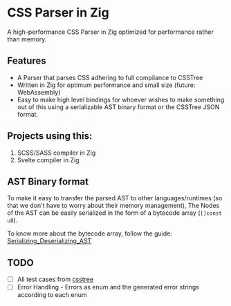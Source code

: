 # CSS Parser in Zig

A high-performance CSS Parser in Zig optimized for performance rather than memory.

## Features

- A Parser that parses CSS adhering to full compilance to CSSTree
- Written in Zig for optimum performance and small size (future: WebAssembly)
- Easy to make high level bindings for whoever wishes to make something out of this using a
    serializable AST binary format or the CSSTree JSON format.

## Projects using this:

1. SCSS/SASS compiler in Zig
2. Svelte compiler in Zig

## AST Binary format

To make it easy to transfer the parsed AST to other languages/runtimes (so that we don't have
to worry about their memory management), The Nodes of the AST can be easily serialized in the 
form of a bytecode array (`[]const u8`).

To know more about the bytecode array, follow the guide: [Serializing_Deserializing_AST](./AST_SERIALIZE.md)

## TODO

- [ ] All test cases from [csstree](https://github.com/csstree/csstree)
- [ ] Error Handling - Errors as enum and the generated error strings according to each enum
